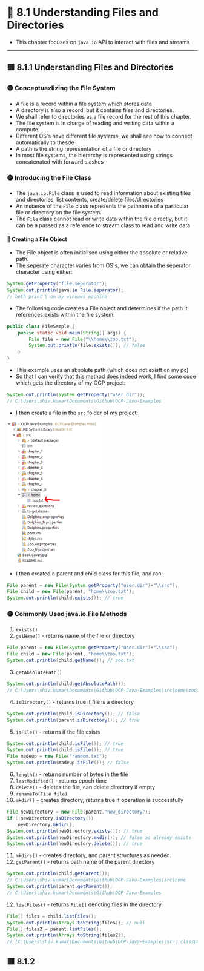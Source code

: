 <link href="../../styles.css" rel="stylesheet"></link>


# 🧠 8.1 Understanding Files and Directories
* This chapter focuses on `java.io` API to interact with files and streams
<hr>

## 🟥 8.1.1 Understanding Files and Directories

### 🟡 Conceptuazlizing the File System
* A file is a record within a file system which stores data
* A directory is also a record, but it contains files and directories.
* We shall refer to directories as a file record for the rest of this chapter.
* The file system is in charge of reading and writing data within a compute. 
* Different OS's have different file systems, we shall see how to connect automatically to thesde
* A path is the string representation of a file or directory
* In most file systems, the hierarchy is represented using strings concatenated with forward slashes

### 🟡 Introducing the File Class
* The `java.io.File` class is used to read information about existing files and directories, list contents, create/delete files/directories
* An instance of the `File` class represents the pathname of a particular file or directory on the file system.
* The `File` class cannot read or write data within the file directly, but it can be a passed as a reference to stream class to read and write data.


#### 🌱 Creating a File Object
* The File object is often initialised using either the absolute or relative path.
* The seperate character varies from OS's, we can obtain the seperator character using either:
```java
System.getProperty("file.seperator");
System.out.println(java.io.File.separator);
// both print \ on my windows machine
```

* The following code creates a File object and determines if the path it references exists within the file system:
```java
public class FileSample {
    public static void main(String[] args) {
		File file = new File("\\home\\zoo.txt");
		System.out.println(file.exists()); // false
    }
}
```
* This example uses an absolute path (which does not existt on my pc)
* So that I can verify that this method does indeed work, I find some code which gets the directory of my OCP project:
```java
System.out.println(System.getProperty("user.dir"));
// C:\Users\shiv.kumar\Documents\Github\OCP-Java-Examples
```
* I then create a file in the `src` folder of my project:

<img src="2023-12-15-09-42-52.png" width="250px">

* I then created a parent and child class for this file, and ran:
```java
File parent = new File(System.getProperty("user.dir")+"\\src");
File child = new File(parent, "home\\zoo.txt");
System.out.println(child.exists()); // true
```

### 🟡 Commonly Used java.io.File Methods
1) `exists()` 
2) `getName()` - returns name of the file or directory
```java
File parent = new File(System.getProperty("user.dir")+"\\src");
File child = new File(parent, "home\\zoo.txt");
System.out.println(child.getName()); // zoo.txt
```
3) `getAbsolutePath()`
```java
System.out.println(child.getAbsolutePath());
// C:\Users\shiv.kumar\Documents\Github\OCP-Java-Examples\src\home\zoo.txt
```
4) `isDirectory()` - returns true if file is a directory
```java
System.out.println(child.isDirectory()); // false
System.out.println(parent.isDirectory()); // true
```
5) `isFile()` - returns if the file exists
```java
System.out.println(child.isFile()); // true
System.out.println(child.isFile()); // true
File madeup = new File("random.txt");
System.out.println(madeup.isFile()); // false
```
6) `length()` - returns number of bytes in the file
7) `lastModified()` - returns epoch time
8) `delete()` - deletes the file, can delete directory if empty
9) `renameTo(File file)`
10) `mkdir()` - creates directory, returns true if operation is successfully
```java
File newDirectory = new File(parent,"new_directory");
if (!newDirectory.isDirectory())
    newDirectory.mkdir();
System.out.println(newDirectory.exists()); // true
System.out.println(newDirectory.mkdir()); // false as already exists
System.out.println(newDirectory.delete()); // true
```
11) `mkdirs()` - creates directory, and parent structures as needed.
12) `getParent()` - returns path name of the parent directory
```java
System.out.println(child.getParent());
// C:\Users\shiv.kumar\Documents\Github\OCP-Java-Examples\src\home
System.out.println(parent.getParent()); 
// C:\Users\shiv.kumar\Documents\Github\OCP-Java-Examples
```
12) `listFiles()` - returns `File[]` denoting files in the directory
```java
File[] files = child.listFiles();
System.out.println(Arrays.toString(files)); // null
File[] files2 = parent.listFiles();
System.out.println(Arrays.toString(files2)); 
// [C:\Users\shiv.kumar\Documents\Github\OCP-Java-Examples\src\.classpath, ...]
```

## 🟥 8.1.2